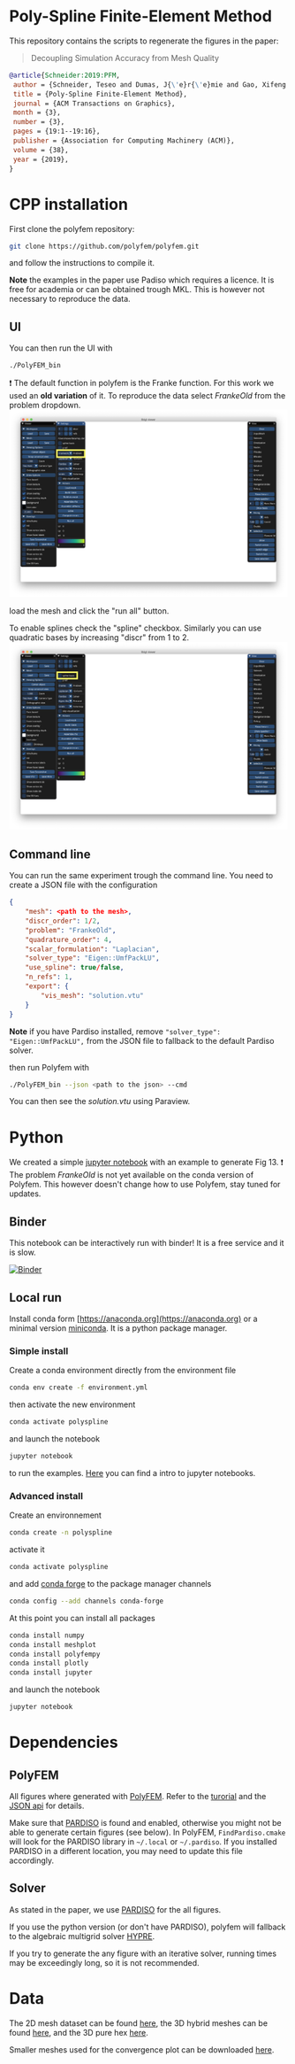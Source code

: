 # Poly-Spline Finite-Element Method

This repository contains the scripts to regenerate the figures in the paper:
> Decoupling Simulation Accuracy from Mesh Quality

```bibtex
@article{Schneider:2019:PFM,
 author = {Schneider, Teseo and Dumas, J{\'e}r{\'e}mie and Gao, Xifeng and Botsch, Mario and Panozzo, Daniele and Zorin, Denis},
 title = {Poly-Spline Finite-Element Method},
 journal = {ACM Transactions on Graphics},
 month = {3},
 number = {3},
 pages = {19:1--19:16},
 publisher = {Association for Computing Machinery (ACM)},
 volume = {38},
 year = {2019},
}
```

# CPP installation

First clone the polyfem repository:

```bash
git clone https://github.com/polyfem/polyfem.git
```

and follow the instructions to compile it.

**Note** the examples in the paper use Padiso which requires a licence. It is free for academia or can be obtained trough MKL. This is however not necessary to reproduce the data.


## UI

You can then run the UI with
```bash
./PolyFEM_bin
```

:exclamation: The default function in polyfem is the Franke function. For this work we used an **old variation** of it. To reproduce the data select *FrankeOld* from the problem dropdown.
![Problem selection](problem.png)


load the mesh and click the "run all" button.

To enable splines check the "spline" checkbox. Similarly you can use quadratic bases by increasing "discr" from 1 to 2.
![Spline checkbox](ui.png)

## Command line

You can run the same experiment trough the command line.
You need to create a JSON file with the configuration
```json
{
    "mesh": <path to the mesh>,
    "discr_order": 1/2,
    "problem": "FrankeOld",
    "quadrature_order": 4,
    "scalar_formulation": "Laplacian",
    "solver_type": "Eigen::UmfPackLU",
    "use_spline": true/false,
    "n_refs": 1,
    "export": {
        "vis_mesh": "solution.vtu"
    }
}
```
**Note** if you have Pardiso installed, remove `"solver_type": "Eigen::UmfPackLU",` from the JSON file to fallback to the default Pardiso solver.

then run Polyfem with
```bash
./PolyFEM_bin --json <path to the json> --cmd
```
You can then see the *solution.vtu* using Paraview.

# Python

We created a simple [jupyter notebook](https://github.com/polyfem/Poly-Spline-Finite-Element-Method/blob/master/Poly-Spline-Finite-Element-Method.ipynb) with an example to generate Fig 13.
:exclamation: The problem *FrankeOld* is not yet available on the conda version of Polyfem. This however doesn't change how to use Polyfem, stay tuned for updates.


## Binder

This notebook can be interactively run with binder! It is a free service and it is slow.

[![Binder](https://mybinder.org/badge_logo.svg)](https://mybinder.org/v2/gh/polyfem/Poly-Spline-Finite-Element-Method/master?filepath=Poly-Spline-Finite-Element-Method.ipynb)


## Local run

Install conda form [https://anaconda.org](https://anaconda.org) or a minimal version [miniconda](https://docs.conda.io/en/latest/miniconda.html).
It is a python package manager.

### Simple install

Create a conda environment directly from the environment file
```bash
conda env create -f environment.yml
```
then activate the new environment
```bash
conda activate polyspline
```
and launch the notebook
```bash
jupyter notebook
```
to run the examples.
[Here](https://jupyter-notebook.readthedocs.io/en/stable/examples/Notebook/Running%20Code.html) you can find a intro to jupyter notebooks.

### Advanced install

Create an environnement
```bash
conda create -n polyspline
```
activate it
```bash
conda activate polyspline
```
and add [conda forge](https://conda-forge.org) to the package manager channels
```bash
conda config --add channels conda-forge
```

At this point you can install all packages
```bash
conda install numpy
conda install meshplot
conda install polyfempy
conda install plotly
conda install jupyter
```
and launch the notebook
```bash
jupyter notebook
```

# Dependencies

## PolyFEM

All figures where generated with [PolyFEM](https://github.com/polyfem/polyfem). Refer to the [turorial](https://polyfem.github.io/tutorial/) and the [JSON api](https://polyfem.github.io/documentation/) for details.

Make sure that [PARDISO](https://www.pardiso-project.org/) is found and enabled, otherwise you might not be able to generate certain figures (see below). In PolyFEM, `FindPardiso.cmake` will look for the PARDISO library in `~/.local` or `~/.pardiso`. If you installed PARDISO in a different location, you may need to update this file accordingly.

## Solver

As stated in the paper, we use [PARDISO](https://www.pardiso-project.org/) for the all figures.

If you use the python version (or don't have PARDISO), polyfem will fallback to the algebraic multigrid solver [HYPRE](https://computing.llnl.gov/projects/hypre-scalable-linear-solvers-multigrid-methods).

If you try to generate the any figure with an iterative solver, running times may be exceedingly long, so it is not recommended.


# Data

The 2D mesh dataset can be found [here](https://drive.google.com/drive/folders/11KpI297PzSnArLTbZH_3UWjAytf020Ct?usp=sharing), the 3D hybrid meshes can be found [here](https://drive.google.com/drive/folders/14DmCBjiEQ-LeupLA1VOdbV87UP1lXsLA?usp=sharing), and the 3D pure hex [here](https://drive.google.com/drive/folders/1xLWq2fmsE8tc1lHkjTrftaHVMu0qEido?usp=sharing).

Smaller meshes used for the convergence plot can be downloaded [here](https://drive.google.com/drive/folders/1s23XhO5nKbTGMFm6D__lak5DMXSdAOpd?usp=sharing).
